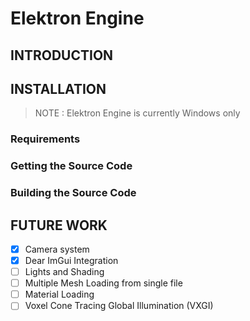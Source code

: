 # Elektron Engine

## INTRODUCTION

## INSTALLATION
> NOTE : Elektron Engine is currently Windows only
### Requirements
### Getting the Source Code
### Building the Source Code

## FUTURE WORK
- [x] Camera system
- [x] Dear ImGui Integration
- [ ] Lights and Shading
- [ ] Multiple Mesh Loading from single file
- [ ] Material Loading
- [ ] Voxel Cone Tracing Global Illumination (VXGI)